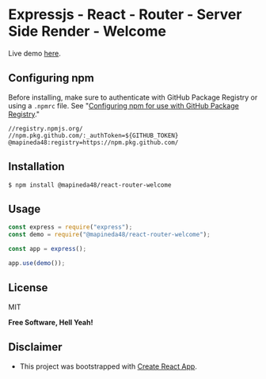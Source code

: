 # Expressjs - React - Router - Server Side Render - Welcome

Live demo [here](https://apinedavegamiguel.herokuapp.com/demos/react-router-welcome/).

## Configuring npm

Before installing, make sure to authenticate with GitHub Package Registry or using a `.npmrc` file. See "[Configuring npm for use with GitHub Package Registry](https://help.github.com/en/articles/configuring-npm-for-use-with-github-package-registry#authenticating-to-github-package-registry)."

```
//registry.npmjs.org/
//npm.pkg.github.com/:_authToken=${GITHUB_TOKEN}
@mapineda48:registry=https://npm.pkg.github.com/
```
## Installation

`$ npm install @mapineda48/react-router-welcome`

## Usage

```js
const express = require("express");
const demo = require("@mapineda48/react-router-welcome");

const app = express();

app.use(demo());
```

## License

MIT

**Free Software, Hell Yeah!**

## Disclaimer

- This project was bootstrapped with [Create React App](https://github.com/facebook/create-react-app).